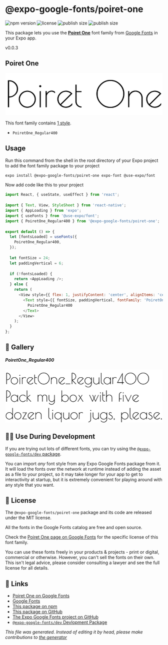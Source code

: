 # @expo-google-fonts/poiret-one

![npm version](https://flat.badgen.net/npm/v/@expo-google-fonts/poiret-one)
![license](https://flat.badgen.net/github/license/expo/google-fonts)
![publish size](https://flat.badgen.net/packagephobia/install/@expo-google-fonts/poiret-one)
![publish size](https://flat.badgen.net/packagephobia/publish/@expo-google-fonts/poiret-one)

This package lets you use the [**Poiret One**](https://fonts.google.com/specimen/Poiret+One) font family from [Google Fonts](https://fonts.google.com/) in your Expo app.

v0.0.3

## Poiret One

![Poiret One](./font-family.png)

This font family contains [1 style](#gallery).

- `PoiretOne_Regular400`

## Usage

Run this command from the shell in the root directory of your Expo project to add the font family package to your project
```sh
expo install @expo-google-fonts/poiret-one expo-font @use-expo/font
```

Now add code like this to your project
```js
import React, { useState, useEffect } from 'react';

import { Text, View, StyleSheet } from 'react-native';
import { AppLoading } from 'expo';
import { useFonts } from '@use-expo/font';
import { PoiretOne_Regular400 } from '@expo-google-fonts/poiret-one';

export default () => {
  let [fontsLoaded] = useFonts({
    PoiretOne_Regular400,
  });

  let fontSize = 24;
  let paddingVertical = 6;

  if (!fontsLoaded) {
    return <AppLoading />;
  } else {
    return (
      <View style={{ flex: 1, justifyContent: 'center', alignItems: 'center' }}>
        <Text style={{ fontSize, paddingVertical, fontFamily: 'PoiretOne_Regular400' }}>
          PoiretOne_Regular400
        </Text>
      </View>
    );
  }
};

```

## 🔡 Gallery

##### PoiretOne_Regular400
![PoiretOne_Regular400](./67bb327af0416e138d92e1fea7c569a19a5c981b0997edee4464ad15cd4ce9f7.ttf.png)


## 👩‍💻 Use During Development

If you are trying out lots of different fonts, you can try using the [`@expo-google-fonts/dev` package](https://github.com/expo/google-fonts/tree/master/font-packages/dev#readme).

You can import *any* font style from any Expo Google Fonts package from it. It will load the fonts
over the network at runtime instead of adding the asset as a file to your project, so it may take longer
for your app to get to interactivity at startup, but it is extremely convenient
for playing around with any style that you want.

## 📖 License

The `@expo-google-fonts/poiret-one` package and its code are released under the MIT license.

All the fonts in the Google Fonts catalog are free and open source.

Check the [Poiret One page on Google Fonts](https://fonts.google.com/specimen/Poiret+One) for the specific license of this font family.

You can use these fonts freely in your products & projects - print or digital, commercial or otherwise. However, you can't sell the fonts on their own. This isn't legal advice, please consider consulting a lawyer and see the full license for all details.

## 🔗 Links

- [Poiret One on Google Fonts](https://fonts.google.com/specimen/Poiret+One)
- [Google Fonts](https://fonts.google.com/)
- [This package on npm](https://www.npmjs.com/package/@expo-google-fonts/poiret-one)
- [This package on GitHub](https://github.com/expo/google-fonts/tree/master/font-packages/poiret-one)
- [The Expo Google Fonts project on GitHub](https://github.com/expo/google-fonts)
- [`@expo-google-fonts/dev` Devlopment Package](https://github.com/expo/google-fonts/tree/master/font-packages/dev)


*This file was generated. Instead of editing it by head, please make contributions to [the generator](https://github.com/expo/google-fonts/tree/master/packages/generator)*
